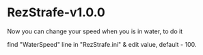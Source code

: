 # RezStrafe-v1.0.0
Now you can change your speed when you is in water, to do it

find "WaterSpeed" line in "RezStrafe.ini" & edit value, default - 100.
